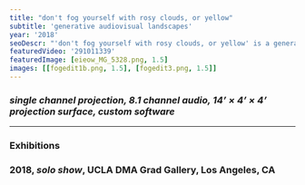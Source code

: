 ```yaml
---
title: "don't fog yourself with rosy clouds, or yellow"
subtitle: 'generative audiovisual landscapes'
year: '2018'
seoDescr: "'don't fog yourself with rosy clouds, or yellow' is a generative audiovisual installation"
featuredVideo: '291011339'
featuredImage: [eieow_MG_5328.png, 1.5]
images: [[fogedit1b.png, 1.5], [fogedit3.png, 1.5]]
---
```


### _single channel projection, 8.1 channel audio, 14’ × 4’ × 4’ projection surface, custom software_

---

### **Exhibitions**

### 2018, _solo show_, UCLA DMA Grad Gallery, Los Angeles, CA
